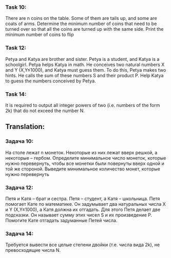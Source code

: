 ### Task 10: <br>
There are n coins on the table. Some of them are tails up, and some are coats of arms. 
Determine the minimum number of coins that need to be turned over so that all the coins are turned up with the same side. 
Print the minimum number of coins to flip

### Task 12:<br> 
Petya and Katya are brother and sister. Petya is a student, and Katya is a schoolgirl. Petya helps Katya in math. 
He conceives two natural numbers X and Y (X,Y≤1000), and Katya must guess them. To do this, Petya makes two hints. 
He calls the sum of these numbers S and their product P. Help Katya to guess the numbers conceived by Petya.

### Task 14:<br> 
It is required to output all integer powers of two (i.e. numbers of the form 2k) that do not exceed the number N.

## Translation:<br>
### Задача 10: <br>
На столе лежат n монеток. Некоторые из них лежат вверх решкой, а некоторые – гербом. 
Определите минимальное число монеток, которые нужно перевернуть, чтобы все монетки были повернуты вверх одной и той же стороной. 
Выведите минимальное количество монет, которые нужно перевернуть

### Задача 12:<br> 
Петя и Катя – брат и сестра. Петя – студент, а Катя – школьница. Петя помогает Кате по математике. 
Он задумывает два натуральных числа X и Y (X,Y≤1000), а Катя должна их отгадать. Для этого Петя делает две подсказки. 
Он называет сумму этих чисел S и их произведение P. Помогите Кате отгадать задуманные Петей числа.

### Задача 14:<br> 
Требуется вывести все целые степени двойки (т.е. числа вида 2k), не превосходящие числа N.
